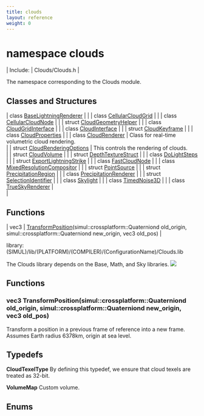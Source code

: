 ```yaml
---
title: clouds
layout: reference
weight: 0
---
```

namespace clouds
===

| Include: | Clouds/Clouds.h |

The namespace corresponding to the Clouds module.<br>


Classes and Structures
---

| class [BaseLightningRenderer](clouds/baselightningrenderer) |  |
| class [CellularCloudGrid](clouds/cellularcloudgrid) |  |
| class [CellularCloudNode](clouds/cellularcloudnode) |  |
| struct [CloudGeometryHelper](clouds/cloudgeometryhelper) |  |
| class [CloudGridInterface](clouds/cloudgridinterface) |  |
| class [CloudInterface](clouds/cloudinterface) |  |
| struct [CloudKeyframe](clouds/cloudkeyframe) |  |
| class [CloudProperties](clouds/cloudproperties) |  |
| class [CloudRenderer](clouds/cloudrenderer) | Class for real-time volumetric cloud rendering.<br> |
| struct [CloudRenderingOptions](clouds/cloudrenderingoptions) | This controls the rendering of clouds.<br> |
| struct [CloudVolume](clouds/cloudvolume) |  |
| struct [DepthTextureStruct](clouds/depthtexturestruct) |  |
| class [DoLightSteps](clouds/dolightsteps) |  |
| struct [ExportLightningStrike](clouds/exportlightningstrike) |  |
| class [FastCloudNode](clouds/fastcloudnode) |  |
| class [MixedResolutionCompositor](clouds/mixedresolutioncompositor) |  |
| struct [PointSource](clouds/pointsource) |  |
| struct [PrecipitationRegion](clouds/precipitationregion) |  |
| class [PrecipitationRenderer](clouds/precipitationrenderer) |  |
| struct [SelectionIdentifier](clouds/selectionidentifier) |  |
| class [Skylight](clouds/skylight) |  |
| class [TimedNoise3D](clouds/timednoise3d) |  |
| class [TrueSkyRenderer](clouds/trueskyrenderer) | <br> |

Functions
---

| vec3 | [TransformPosition](#TransformPosition)(simul::crossplatform::Quaterniond old_origin, simul::crossplatform::Quaterniond new_origin, vec3 old_pos) |

library: (SIMUL)/lib/(PLATFORM)/(COMPILER)/(ConfigurationName)/Clouds.lib

The Clouds library depends on the Base, Math, and Sky libraries.
![](/Images/CloudsInheritance.png)


  


Functions
---

### <a name="TransformPosition"/>vec3 TransformPosition(simul::crossplatform::Quaterniond old_origin, simul::crossplatform::Quaterniond new_origin, vec3 old_pos)
Transform a position in a previous frame of reference into a new frame. Assumes Earth radius 6378km, origin at sea level.

Typedefs
---

**CloudTexelType**  By defining this typedef, we ensure that cloud texels are treated as 32-bit.

**VolumeMap**  Custom volume.

Enums
---
